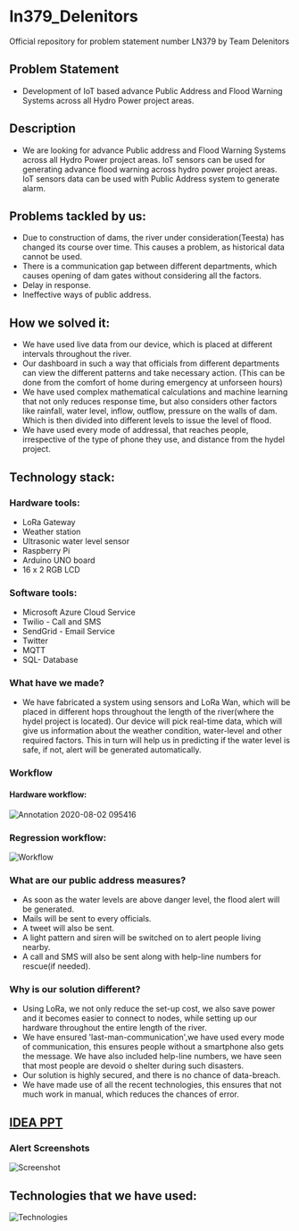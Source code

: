 # ln379_Delenitors
Official repository for problem statement number LN379 by Team Delenitors
## Problem Statement
- Development of IoT based advance Public Address and Flood Warning Systems across all Hydro Power project areas.
## Description
- We are looking for advance Public address and Flood Warning Systems across all Hydro Power project areas. IoT sensors can be used for generating advance flood warning across hydro power project areas. IoT sensors data can be used with Public Address system to generate alarm.
## Problems tackled by us:
 - Due to construction of dams, the river under consideration(Teesta) has changed its course over time. This causes a problem, as historical data cannot be used.
 - There is a communication gap between different departments, which causes opening of dam gates without considering all the factors.
 - Delay in response.
 - Ineffective ways of public address.
## How we solved it:
 - We have used live data from our device, which is placed at different intervals throughout the river.
 - Our dashboard in such a way that officials from different departments can view the different patterns and take necessary action. (This can be done from the comfort of home during emergency at unforseen hours)
 - We have used complex mathematical calculations and machine learning that not only reduces response time, but also considers other factors like rainfall, water level, inflow, outflow, pressure on the walls of dam. Which is then divided into different levels to issue the level of flood.
 - We have used every mode of addressal, that reaches people, irrespective of the type of phone they use, and distance from the hydel project.
## Technology stack:
### Hardware tools: 
 - LoRa Gateway
 - Weather station
 - Ultrasonic water level sensor
 - Raspberry Pi
 - Arduino UNO board
 - 16 x 2 RGB LCD
### Software tools:
 - Microsoft Azure Cloud Service
 - Twilio - Call and SMS
 - SendGrid - Email Service
 - Twitter
 - MQTT
 - SQL- Database
### What have we made?
- We have fabricated a system using sensors and LoRa Wan, which will be placed in different hops throughout the length of the river(where the hydel project is located). Our device will pick real-time data, which will give us information about the weather condition, water-level and other required factors. This in turn will help us in predicting if the water level is safe, if not, alert will be generated automatically.
### Workflow
#### Hardware workflow:
![Annotation 2020-08-02 095416](https://user-images.githubusercontent.com/32809211/89115480-42e22d00-d4a6-11ea-9b92-9fe38d03ca8b.png)
### Regression workflow:
![Workflow](https://user-images.githubusercontent.com/32809211/89119291-dcbbd100-d4ca-11ea-84a2-76cc4f1cf29f.png)

### What are our public address measures?
 - As soon as the water levels are above danger level, the flood alert will be generated.
 - Mails will be sent to every officials.
 - A tweet will also be sent.
 - A light pattern and siren will be switched on to alert people living nearby. 
 - A call and SMS will also be sent along with help-line numbers for rescue(if needed).
### Why is our solution different?
 - Using LoRa, we not only reduce the set-up cost, we also save power and it becomes easier to connect to nodes, while setting up our hardware throughout the entire length of the river.
 - We have ensured 'last-man-communication',we have used every mode of communication, this ensures people without a smartphone also gets the message. We have also included help-line numbers, we have seen that most people are devoid o shelter during such disasters.
 - Our solution is highly secured, and there is no chance of data-breach.
 - We have made use of all the recent technologies, this ensures that not much work in manual, which reduces the chances of error.
## [IDEA PPT](https://www.canva.com/design/DAEDvV7yrZw/tp2auSNBxI-MPJzJHSykeQ/view?utm_content=DAEDvV7yrZw&utm_campaign=designshare&utm_medium=link&utm_source=homepage_design_menu)


### Alert Screenshots
![Screenshot](https://user-images.githubusercontent.com/32836687/89127259-c97c2600-d509-11ea-8276-3a43b9cb766f.jpg)


## Technologies that we have used:
![Technologies](https://user-images.githubusercontent.com/32836687/89127100-a4d37e80-d508-11ea-9800-bb4129e2c5db.jpg)

